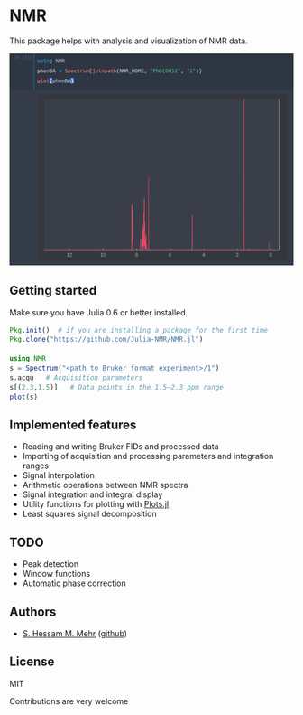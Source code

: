 # NMR
This package helps with analysis and visualization of NMR data.

![screenshot](screenshot.png)

## Getting started

Make sure you have Julia 0.6 or better installed.

```julia
Pkg.init()  # if you are installing a package for the first time
Pkg.clone("https://github.com/Julia-NMR/NMR.jl")

using NMR
s = Spectrum("<path to Bruker format experiment>/1")
s.acqu   # Acquisition parameters
s[(2.3,1.5)]   # Data points in the 1.5–2.3 ppm range
plot(s)
```

## Implemented features
* Reading and writing Bruker FIDs and processed data
* Importing of acquisition and processing parameters and integration ranges
* Signal interpolation
* Arithmetic operations between NMR spectra
* Signal integration and integral display
* Utility functions for plotting with
  [Plots.jl](https://github.com/JuliaPlots/Plots.jl)
* Least squares signal decomposition

## TODO
* Peak detection
* Window functions
* Automatic phase correction

## Authors
* [S. Hessam M. Mehr](https://hessammehr.github.io) ([github](https://github.com/hessammehr))

## License
MIT

Contributions are very welcome
